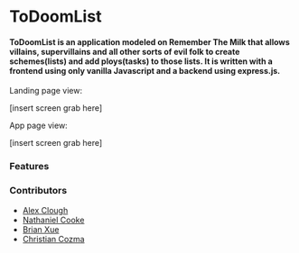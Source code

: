 # ToDoomList

#### ToDoomList is an application modeled on Remember The Milk that allows villains, supervillains and all other sorts of evil folk to create schemes(lists) and add ploys(tasks) to those lists.  It is written with a frontend using only vanilla Javascript and a backend using express.js. #### 


Landing page view:

[insert screen grab here]

App page view: 

[insert screen grab here]

### Features ###



### Contributors ###

* [Alex Clough](https://github.com/CodingInRhythm)
* [Nathaniel Cooke](https://github.com/nathanieldcooke)
* [Brian Xue](https://github.com/bxue2)
* [Christian Cozma](https://github.com/Christian-Cozma)
